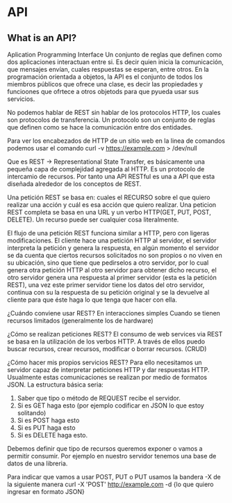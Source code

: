 # API

## What is an API?
Aplication Programming Interface Un conjunto de reglas que definen como dos aplicaciones interactuan entre si. Es decir quien inicia la comunicación, que mensajes envían, cuales respuestas se esperan, entre otros. 
En la programación orientada a objetos, la API es el conjunto de todos los miembros públicos que ofrece una clase, es decir las propiedades y funcioones que ofrtece a otros objetods para que pyueda usar sus servicios.

No podemos hablar de REST sin hablar de los protocolos HTTP, los cuales son protocolos de transferencia. Un protocolo son un conjunto de reglas que definen como se hace la comunicación entre dos entidades. 

Para ver los encabezados de HTTP de un sitio web en la linea de comandos podemos usar el comando curl -v https://example.com > /dev/null

Que es REST -> Representational State Transfer, es básicamente una pequeña capa de complejidad agregada al HTTP. Es un protocolo de intercamio de recursos. Por tanto una API RESTful es una a API que esta diseñada alrededor de los conceptos de REST.

Una petición REST se basa en: cuales el RECURSO sobre el que quiero realizar una acción y cuál es esa acción que quiero realizar. Una peticion REST completa se basa en una URL y un verbo HTTP(GET, PUT, POST, DELETE). Un recurso puede ser cualquier cosa literalmente. 

El flujo de una petición REST funciona similar a HTTP, pero con ligeras modificaciones. El cliente hace una petición HTTP al servidor, el servidor interpreta la petición y genera la respuesta, en algún momento el servidor se da cuenta que ciertos recursos solicitados no son propios o no viven en su ubicación, sino que tiene que pedirselos a otro servidor, por lo cual genera otra petición HTTP al otro servidor para obtener dicho recurso, el otro servidor genera una respuesta al primer servidor (esta es la petición REST), una vez este primer servidor tiene los datos del otro servidor, continua con su la respuesta de su petición original y se la devuelve al cliente para que éste haga lo que tenga que hacer con ella.

¿Cuándo conviene usar REST?
En interacciones simples
Cuando se tienen recursos limitados (generalmente los de hardware)

¿Cómo se realizan peticiones REST?
El consumo de web services via REST se basa en la utilización de los verbos HTTP. A través de ellos puedo buscar recursos, crear recursos, modificar o borrar recursos. (CRUD)

¿Cómo hacer mis propios servicios REST?
Para ello necesitamos un servidor capaz de interpretar peticiones HTTP y dar respuestas HTTP.
Usualmente estas comunicaciones se realizan por medio de formatos JSON.
La estructura básica seria:
1. Saber que tipo o método de REQUEST recibe el servidor.
2. Si es GET haga esto (por ejemplo codificar en JSON lo que estoy solitando)
3. Si es POST haga esto
4. Si es PUT haga esto
5. Si es DELETE haga esto.

Debemos definir que tipo de recursos queremos exponer o vamos a permitir consumir. Por ejemplo en nuestro servidor tenemos una base de datos de una libreria. 

Para indicar que vamos a usar POST, PUT o PUT usamos la bandera -X de la siguiente manera curl -X 'POST' http://example.com -d {lo que quiero ingresar en formato JSON}